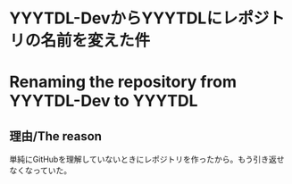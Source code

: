 # YYYTDL-DevからYYYTDLにレポジトリの名前を変えた件  
# Renaming the repository from YYYTDL-Dev to YYYTDL  

## 理由/The reason  
単純にGitHubを理解していないときにレポジトリを作ったから。もう引き返せなくなっていた。  

